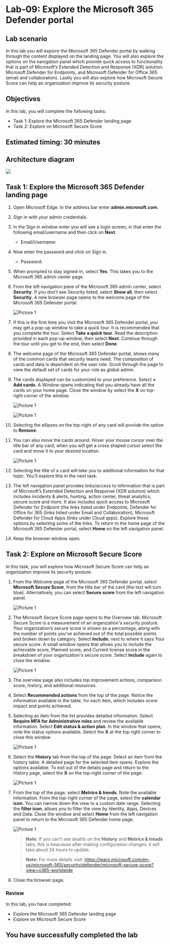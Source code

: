 
# Lab-09: Explore the Microsoft 365 Defender portal

## Lab scenario
In this lab you will explore the Microsoft 365 Defender portal by walking through the content displayed on the landing page. You will also explore the options on the navigation panel which provide quick access to functionality that is part of Microsoft’s Extended Detection and Response (XDR) solution: Microsoft Defender for Endpoints, and Microsoft Defender for Office 365 (email and collaboration).  Lastly you will also explore how Microsoft Secure Score can help an organization improve its security posture.

## Objectives

In this lab, you will complete the following tasks:

+ Task 1: Explore the Microsoft 365 Defender landing page
+ Task 2: Explore on Microsoft Secure Score

## Estimated timing: 30 minutes

## Architecture diagram

![](../Images/sc900lab9.png)

## Task 1:  Explore the Microsoft 365 Defender landing page

1. Open Microsoft Edge. In the address bar enter **admin.microsoft.com**.

1. Sign in with your admin credentials.
1. In the Sign in window enter you will see a login screen, in that enter the following email/username and then click on **Next**. 

    * Email/Username: <inject key="AzureAdUserEmail"></inject>

1. Now enter the password and click on Sign in.
   
   * Password: <inject key="AzureAdUserPassword"></inject>
  
1. When prompted to stay signed-in, select **Yes**. This takes you to the Microsoft 365 admin center page.

1. From the left navigation pane of the Microsoft 365 admin center, select **Security**.  If you don't see Security listed, select **Show all**, then select **Security**.  A new browser page opens to the welcome page of the Microsoft 365 Defender portal.    

     ![Picture 1](../Images/8-1.png)

1. If this is the first time you visit the Microsoft 365 Defender portal, you may get a pop-up window to take a quick tour.  It is recommended that you complete the tour.  Select **Take a quick tour**.  Read the description provided in each pop-up window, then select **Next**. Continue through the tour until you get to the end, then select **Done**.

1. The welcome page of the Microsoft 365 Defender portal, shows many of the common cards that security teams need. The composition of cards and data is dependent on the user role. Scroll through the page to view the default set of cards for your role as global admin.

1. The cards displayed can be customized to your preference.  Select **+ Add cards**. A Window opens indicating that you already have all the cards on your home page.  Close the window by select the **X** on top-right corner of the window.
   
     ![Picture 1](../Images/sc-900-lab-9-1.png)
   
     ![Picture 1](../Images/sc900-cardadded.png)
   

1. Selecting the ellipses on the top-right of any card will provide the option to **Remove**.  

1. You can also move the cards around. Hover your mouse cursor over the title bar of any card,  when you will get a cross shaped cursor select the card and move it to your desired location.
   
     ![Picture 1](../Images/sc900drag.png)

1. Selecting the title of a card will take you to additional information for that topic. You'll explore this in the next task.

1. The left navigation panel provides links/access to information that is part of Microsoft’s Extended Detection and Response (XDR solution) which includes incidents & alerts, hunting, action center, threat analytics, secure score and more.  It also includes quick access to Microsoft Defender for Endpoint (the links listed under Endpoints, Defender for Office for 365 (links listed under Email and Collaboration), Microsoft Defender for Cloud Apps (links under Cloud apps).  Explore these options by selecting some of the links.   To return to the home page of the Microsoft 365 Defender portal, select **Home** on the left navigation panel.

1. Keep the browser window open.

## Task 2: Explore on Microsoft Secure Score

In this task, you will explore how Microsoft Secure Score can help an organization improve its security posture.

1. From the Welcome page of the Microsoft 365 Defender portal, select **Microsoft Secure Score**, from the title bar of the card (the text will turn blue).  Alternatively, you can select **Secure score** from the left navigation panel.
 
     ![Picture 1](../Images/sc-900-lab-9-2.png)

1. The Microsoft Secure Score page opens to the Overview tab.  Microsoft Secure Score is a measurement of an organization's security posture. Your organization’s secure score is shown as a percentage, along with the number of points you've achieved out of the total possible points and broken down by category. Select **Include**, next to where it says Your secure score.  A small window opens that allows you to include the achievable score, Planned score, and Current license score in the breakdown of your organization's secure score.  Select  **Include** again to close the window.

     ![Picture 1](../Images/sc-900-lab-9-3.png)

1. The overview page also includes top improvement actions, comparison score, history, and additional resources.

1. Select **Recommended actions** from the top of the page.  Notice the information available in the table, for each item, which includes score impact and points achieved.  

1. Selecting an item from the list provides detailed information.  Select **Require MFA for Administrative roles** and review the available information.  Select **Edit status & action plan**.  In the window that opens, note the status options available. Select the **X** at the top right corner to close this window

     ![Picture 1](../Images/sc900-recAction.png)

1. Select the **History** tab from the top of the page. Select an item from the history table.  A detailed page for the selected item opens.  Explore the options available.  To exit out of the details page and return to the History page, select the **X** on the top-right corner of the page.

     ![Picture 1](../Images/sc900-his.png)

1. From the top of the page, select **Metrics & trends**.  Note the available information.  From the top-right corner of the page, select the **calendar icon**.  You can narrow down the view to a custom date range.  Selecting the **filter icon**, allows you to filter the view by Identity, Apps, Devices and Data.  Close the window and select **Home** from the left navigation panel to return to the Microsoft 365 Defender home page.

    ![Picture 1](../Images/sc900-mandt.png)
    
    
    >**Note:** If you can't see deatils on the **History** and **Metrics & treads** tabs, this is beacause after making configuration changes. it will take about 24 hours to update.
    
    >**Note:** For more details visit: https://learn.microsoft.com/en-us/microsoft-365/security/defender/microsoft-secure-score?view=o365-worldwide
    
1. Close the browser page.

### Review
In this lab, you have completed:
- Explore the Microsoft 365 Defender landing page
- Explore on Microsoft Secure Score

## You have successfully completed the lab
